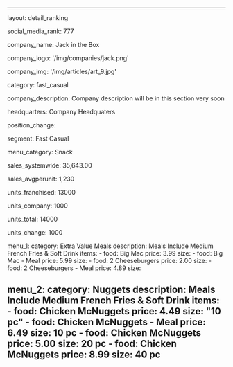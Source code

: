 ---

layout: detail_ranking

social_media_rank: 777

company_name: Jack in the Box

company_logo: '/img/companies/jack.png'

company_img: '/img/articles/art_9.jpg'

category: fast_casual

company_description: Company description will be in this section very soon

headquarters: Company Headquaters

position_change:

segment: Fast Casual

menu_category: Snack

sales_systemwide: 35,643.00

sales_avgperunit: 1,230

units_franchised: 13000

units_company: 1000

units_total: 14000

units_change: 1000

menu_1:
  category: Extra Value Meals
  description: Meals Include Medium French Fries & Soft Drink
  items:
    - food: Big Mac
      price: 3.99
      size:
    - food: Big Mac - Meal
      price: 5.99
      size:
    - food: 2 Cheeseburgers
      price: 2.00
      size:
    - food: 2 Cheeseburgers - Meal
      price: 4.89
      size:

menu_2:
  category: Nuggets
  description: Meals Include Medium French Fries & Soft Drink
  items:
    - food: Chicken McNuggets
      price: 4.49
      size: "10 pc"
    - food: Chicken McNuggets - Meal
      price: 6.49
      size: 10 pc
    - food: Chicken McNuggets 
      price: 5.00
      size: 20 pc
    - food: Chicken McNuggets
      price: 8.99
      size: 40 pc
---